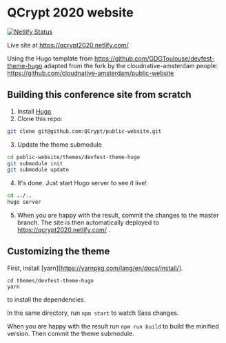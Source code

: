 # QCrypt 2020 website

[![Netlify Status](https://api.netlify.com/api/v1/badges/aee8e5e5-1bfe-4e20-9383-ba9abff022ee/deploy-status)](https://app.netlify.com/sites/qcrypt2020/deploys)

Live site at https://qcrypt2020.netlify.com/

Using the Hugo template from https://github.com/GDGToulouse/devfest-theme-hugo
adapted from the fork by the cloudnative-amsterdam people: https://github.com/cloudnative-amsterdam/public-website


## Building this conference site from scratch

1. Install [Hugo](https://gohugo.io)
2. Clone this repo:

```bash
git clone git@github.com:QCrypt/public-website.git
```

3. Update the theme submodule

```bash
cd public-website/themes/devfest-theme-hugo
git submodule init
git submodule update
```

4. It's done. Just start Hugo server to see it live!

```bash
cd ../..
hugo server
```

5. When you are happy with the result, commit the changes to the master branch. The site is then automatically deployed to https://qcrypt2020.netlify.com/ .

## Customizing the theme

First, install [yarn][https://yarnpkg.com/lang/en/docs/install/].

```
cd themes/devfest-theme-hugo
yarn
```
to install the dependencies.

In the same directory, run `npm start` to watch Sass changes.

When you are happy with the result run `npm run build` to build the minified version. Then commit the theme submodule.
